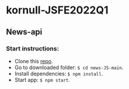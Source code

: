 # kornull-JSFE2022Q1
## News-api
### Start instructions:

 + Clone this [repo](https://github.com/Kornull/RS-School-Stage-1-2/tree/news-api).
 + Go to downloaded folder: `$ cd news-JS-main`.
 + Install dependencies: `$ npm install`.
 + Start app: `$ npm start`.
